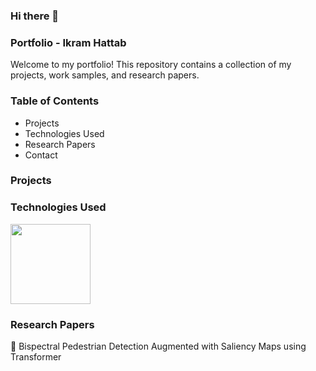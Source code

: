 <!--
**ikramelhattab/Ikramelhattab** is a ✨ _special_ ✨ repository because its `README.md` (this file) appears on your GitHub profile.

Here are some ideas to get you started:

- 🔭 I’m currently working on ...
- 🌱 I’m currently learning ...
- 👯 I’m looking to collaborate on ...
- 🤔 I’m looking for help with ...
- 💬 Ask me about ...
- 📫 How to reach me: ...
- 😄 Pronouns: ...
- ⚡ Fun fact: ...
-->
### Hi there 👋
### Portfolio - Ikram Hattab

Welcome to my portfolio! This repository contains a collection of my projects, work samples, and research papers.

### Table of Contents

- Projects
- Technologies Used
- Research Papers
- Contact

### Projects

### Technologies Used
<img src="[https://github.com/mahozad/mahozad/blob/master/logo.svg](https://skills.thijs.gg/)" width="128"/>


### Research Papers

📜 Bispectral Pedestrian Detection Augmented with Saliency Maps using Transformer

